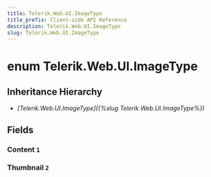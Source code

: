 ```yaml
---
title: Telerik.Web.UI.ImageType
title_prefix: Client-side API Reference
description: Telerik.Web.UI.ImageType
slug: Telerik.Web.UI.ImageType
---
```


# enum Telerik.Web.UI.ImageType

## Inheritance Hierarchy

* *[Telerik.Web.UI.ImageType]({%slug Telerik.Web.UI.ImageType%})*

## Fields

### Content `1`

### Thumbnail `2`
